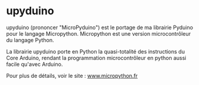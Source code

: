 # upyduino

upyduino (prononcer "MicroPyduino") est le portage de ma librairie Pyduino pour le langage Micropython. Micropython est une version microcontrôleur du langage Python.

La librairie upyduino porte en Python la quasi-totalité des instructions du Core Arduino, rendant la programmation microcontrôleur en python aussi facile qu'avec Arduino. 

Pour plus de détails, voir le site : www.micropython.fr 
